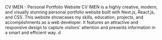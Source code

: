 CV IMEN - Personal Portfolio Website
CV IMEN is a highly creative, modern, and visually stunning personal portfolio website built with Next.js, React.js, and CSS. This website showcases my skills, education, projects, and accomplishments as a web developer. It features an attractive and responsive design to capture visitors' attention and presents information in a smart and efficient way.
d
